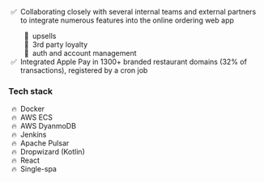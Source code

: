 <ul style="list-style-type: '✅  ';">
  <li>Collaborating closely with several internal teams and external partners to integrate numerous features into the online ordering web app</li>
  <ul style="list-style-type: '🚀  ';">
    <li>upsells</li>
    <li>3rd party loyalty</li>
    <li>auth and account management</li>
  </ul>
  <li>Integrated Apple Pay in 1300+ branded restaurant domains (32% of transactions), registered by a cron job</li>
</ul>


### Tech stack
<ul style="list-style-type: '🔥  ';">
  <li>Docker</li>
  <li>AWS ECS</li>
  <li>AWS DyanmoDB</li>
  <li>Jenkins</li>
  <li>Apache Pulsar</li>
  <li>Dropwizard (Kotlin)</li>
  <li>React</li>
  <li>Single-spa</li>
</ul>
